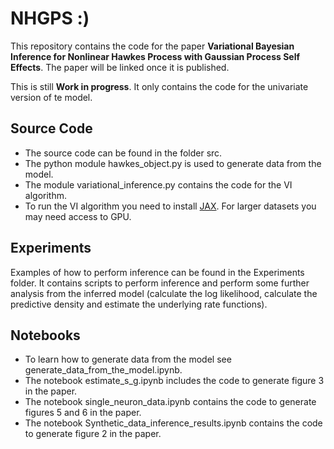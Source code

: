 # NHGPS :)

This repository contains the code for the paper **Variational Bayesian Inference for Nonlinear Hawkes Process with Gaussian Process Self Effects**. The paper will be linked once it is published.

This is still **Work in progress**. It only contains the code for the univariate version of te model.

## Source Code
- The source code can be found in the folder src.
- The python module hawkes_object.py is used to generate data from the model.
- The module variational_inference.py contains the code for the VI algorithm.
- To run the VI algorithm you need to install [JAX](http://handlebarsjs.com/https://github.com/google/jax). For larger datasets you may need access to GPU.

## Experiments
Examples of how to perform inference can be found in the Experiments folder. It contains scripts to perform inference and perform some further analysis from the inferred model (calculate the log likelihood, calculate the predictive density and estimate the underlying rate functions).

## Notebooks
- To learn how to generate data from the model see generate_data_from_the_model.ipynb.
- The notebook estimate_s_g.ipynb includes the code to generate figure 3 in the paper.
- The notebook single_neuron_data.ipynb contains the code to generate figures 5 and 6 in the paper.
- The notebook Synthetic_data_inference_results.ipynb contains the code to generate figure 2 in the paper.

